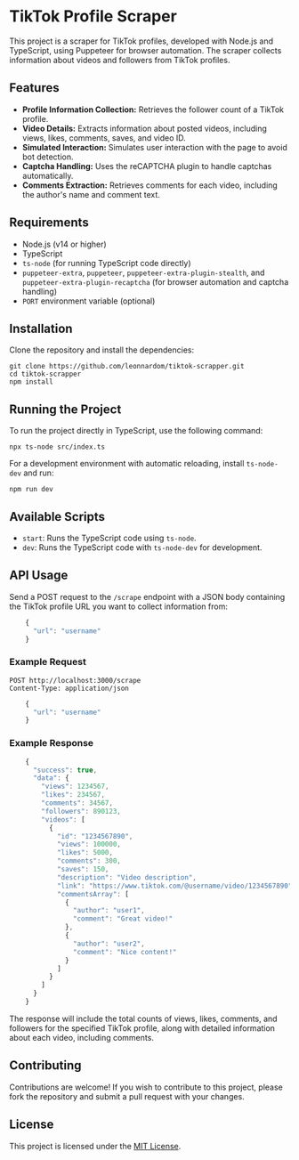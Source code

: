 # TikTok Profile Scraper

This project is a scraper for TikTok profiles, developed with Node.js and TypeScript, using Puppeteer for browser automation. The scraper collects information about videos and followers from TikTok profiles.

## Features

- **Profile Information Collection:** Retrieves the follower count of a TikTok profile.
- **Video Details:** Extracts information about posted videos, including views, likes, comments, saves, and video ID.
- **Simulated Interaction:** Simulates user interaction with the page to avoid bot detection.
- **Captcha Handling:** Uses the reCAPTCHA plugin to handle captchas automatically.
- **Comments Extraction:** Retrieves comments for each video, including the author's name and comment text.

## Requirements

- Node.js (v14 or higher)
- TypeScript
- `ts-node` (for running TypeScript code directly)
- `puppeteer-extra`, `puppeteer`, `puppeteer-extra-plugin-stealth`, and `puppeteer-extra-plugin-recaptcha` (for browser automation and captcha handling)
- `PORT` environment variable (optional)

## Installation

Clone the repository and install the dependencies:

    git clone https://github.com/leonnardom/tiktok-scrapper.git
    cd tiktok-scrapper
    npm install

## Running the Project

To run the project directly in TypeScript, use the following command:

    npx ts-node src/index.ts

For a development environment with automatic reloading, install `ts-node-dev` and run:

    npm run dev

## Available Scripts

- `start`: Runs the TypeScript code using `ts-node`.
- `dev`: Runs the TypeScript code with `ts-node-dev` for development.

## API Usage

Send a POST request to the `/scrape` endpoint with a JSON body containing the TikTok profile URL you want to collect information from:

```typescript
    {
      "url": "username"
    }
```

### Example Request

    POST http://localhost:3000/scrape
    Content-Type: application/json

```typescript
    {
      "url": "username"
    }
```

### Example Response

```typescript
    {
      "success": true,
      "data": {
        "views": 1234567,
        "likes": 234567,
        "comments": 34567,
        "followers": 890123,
        "videos": [
          {
            "id": "1234567890",
            "views": 100000,
            "likes": 5000,
            "comments": 300,
            "saves": 150,
            "description": "Video description",
            "link": "https://www.tiktok.com/@username/video/1234567890",
            "commentsArray": [
              {
                "author": "user1",
                "comment": "Great video!"
              },
              {
                "author": "user2",
                "comment": "Nice content!"
              }
            ]
          }
        ]
      }
    }
```

The response will include the total counts of views, likes, comments, and followers for the specified TikTok profile, along with detailed information about each video, including comments.

## Contributing

Contributions are welcome! If you wish to contribute to this project, please fork the repository and submit a pull request with your changes.

## License

This project is licensed under the [MIT License](LICENSE).
